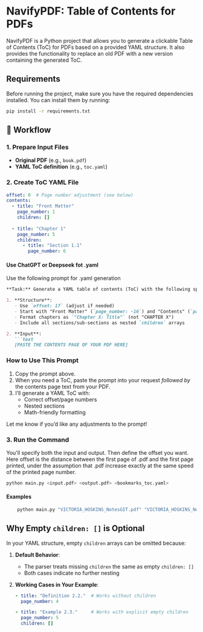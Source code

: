 # NavifyPDF: Table of Contents for PDFs

NavifyPDF is a Python project that allows you to generate a clickable Table of Contents (ToC) for PDFs based on a provided YAML structure. It also provides the functionality to replace an old PDF with a new version containing the generated ToC.

## Requirements

Before running the project, make sure you have the required dependencies installed. You can install them by running:

```bash
pip install -r requirements.txt
```

## 🚀 Workflow

### 1. Prepare Input Files
- **Original PDF** (e.g., `book.pdf`)
- **YAML ToC definition** (e.g., `toc.yaml`)

### 2. Create ToC YAML File
```yaml
offset: 0  # Page number adjustment (see below)
contents:
  - title: "Front Matter"
    page_number: 1
    children: []
  
  - title: "Chapter 1"
    page_number: 5
    children:
      - title: "Section 1.1"
        page_number: 6
```

#### Use ChatGPT or Deepseek fot .yaml

Use the following prompt for .yaml generation

```markdown
**Task:** Generate a YAML table of contents (ToC) with the following specifications:  

1. **Structure**:  
   - Use `offset: 17` (adjust if needed)  
   - Start with "Front Matter" (`page_number: -16`) and "Contents" (`page_number: -6`)  
   - Format chapters as `"Chapter X: Title"` (not "CHAPTER X")  
   - Include all sections/sub-sections as nested `children` arrays  

2. **Input**:  
   ```text
   [PASTE THE CONTENTS PAGE OF YOUR PDF HERE]
```


### **How to Use This Prompt**  
1. Copy the prompt above.  
2. When you need a ToC, paste the prompt into your request *followed by* the contents page text from your PDF.  
3. I’ll generate a YAML ToC with:  
   - Correct offset/page numbers  
   - Nested sections  
   - Math-friendly formatting  

Let me know if you’d like any adjustments to the prompt!



### 3. Run the Command
You'll specify both the input and output. Then define the offset you want. Here offset is the distance between the first page of .pdf and the first page printed, under the assumption that .pdf increase exactly at the same speed of the printed page number. 
```bash
python main.py <input.pdf> <output.pdf> <bookmarks_toc.yaml>
```

#### Examples 

```bash
    python main.py "VICTORIA_HOSKINS_NotesGIT.pdf" "VICTORIA_HOSKINS_NotesGIT_new.pdf" "VICTORIA_HOSKINS_NotesGIT.yaml"
```


## Why Empty `children: []` is Optional

In your YAML structure, empty `children` arrays can be omitted because:

1. **Default Behavior**: 
   - The parser treats missing `children` the same as empty `children: []`
   - Both cases indicate no further nesting

2. **Working Cases in Your Example**:
   ```yaml
   - title: "Definition 2.2."  # Works without children
     page_number: 4
   
   - title: "Example 2.3."     # Works with explicit empty children
     page_number: 5
     children: []